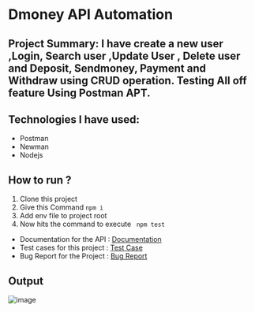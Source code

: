 # Dmoney API Automation
## Project Summary:  I have create a new user ,Login, Search user ,Update User , Delete user and Deposit, Sendmoney, Payment and Withdraw using CRUD operation. Testing All off feature Using Postman APT.
## Technologies I have used:
- Postman
- Newman
- Nodejs
## How to run ?
1. Clone this project
2. Give this Command `npm i`
3. Add env file to project root
4. Now hits the command to execute
``` npm test```


- Documentation for the API : [Documentation](https://documenter.getpostman.com/view/37977263/2sAXjRVUQF)
- Test cases for this project : [Test Case](https://docs.google.com/spreadsheets/d/1fYltDNNyCvPHtYl4Gwhf5y84Dg5o1yKcf9rMq_6A7rc/edit?usp=sharing)
- Bug Report for the Project : [Bug Report](https://docs.google.com/spreadsheets/d/1KtLsizRtG7af_xS2QSG6miYMX13_AnJ0PM6PeCqao28/edit?usp=sharing)


## Output

![image](https://github.com/user-attachments/assets/fb56f358-4e6a-4ad8-8b94-6b72b9f041b5)
